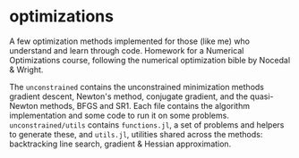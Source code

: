 # optimizations

A few optimization methods implemented for those (like me) who understand and learn through code. Homework for a Numerical Optimizations course, following the numerical optimization bible by Nocedal & Wright.

The `unconstrained` contains the unconstrained minimization methods gradient descent, Newton's method, conjugate gradient, and the quasi-Newton methods, BFGS and SR1. Each file contains the algorithm implementation and some code to run it on some problems. `unconstrained/utils` contains `functions.jl`, a set of problems and helpers to generate these, and `utils.jl`, utilities shared across the methods: backtracking line search, gradient & Hessian approximation.
